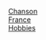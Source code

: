 [Chanson](https://github.com/maximepoei/MONNERIE-Notation/blob/master/chanson.md)  
[France](https://github.com/maximepoei/MONNERIE-Notation/blob/master/pays/france.md)  
[Hobbies](https://github.com/maximepoei/MONNERIE-Notation/blob/master/hobbies.md)

